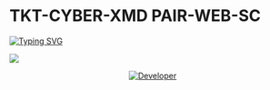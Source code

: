 # TKT-CYBER-XMD PAIR-WEB-SC

<a href="https://git.io/typing-svg"><img src="https://readme-typing-svg.demolab.com?font=Black+Ops+One&size=100&pause=1000&color=8A2BE2&center=true&width=1000&height=200&lines=TKT-CYBER-XMD-WEB-PAIR" alt="Typing SVG" /></a>
  </div>
<a><img src='https://files.catbox.moe/1cp4yq.jpeg'/></a>

<p align="center">
  <a href="https://github.com/tkttech"><img title="Developer" src="https://img.shields.io/badge/Author-TKT-TECH%20MD-FF00FF.svg?style=big-square&logo=github" /></a>
</p>





























